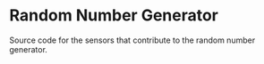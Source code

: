 # Random Number Generator

Source code for the sensors that contribute to the random number generator.
